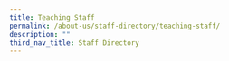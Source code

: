 ```yaml
---
title: Teaching Staff
permalink: /about-us/staff-directory/teaching-staff/
description: ""
third_nav_title: Staff Directory
---
```

